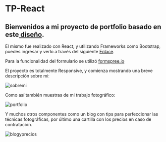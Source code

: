 # TP-React
<h2>Bienvenidos a mi proyecto de portfolio basado en este<a href="https://www.behance.net/gallery/99902869/Website-for-the-photographer-UIUX-design?tracking_source=search_projects%7Cportfolio" target="_BLANK"> diseño</a>.</h2>

<p>El mismo fue realizado con React, y utilizando Frameworks como Bootstrap, puedes ingresar y verlo a través del siguiente <a href="https://rarroyo941.github.io/TP-React/" target="_BLANK">Enlace</a>.</p>

<p>Para la funcionalidad del formulario se utilizó <a href="https://formspree.io">formspree.io</a></p>

<p>El proyecto es totalmente Responsive, y comienza mostrando una breve descripción sobre mi:</p>

![sobremi](https://user-images.githubusercontent.com/117692104/219700713-a8fa5531-e323-4724-95d9-095dfd55e0f0.jpg)

<p>Como así también muestras de mi trabajo fotográfico:</p>

![portfolio](https://user-images.githubusercontent.com/117692104/219700752-7ecb6b96-d66e-44a2-8d7c-15ca562241b4.png)

<p>Y muchos otros componentes como un blog con tips para perfeccionar las técnicas fotográficas, por último una cartilla con los precios en caso de contratación.</p>

![blogyprecios](https://user-images.githubusercontent.com/117692104/219700742-fb46e3db-803f-4351-af26-7424ce9970c5.png)
